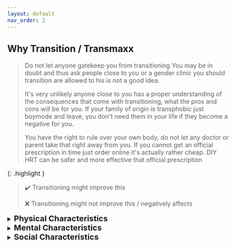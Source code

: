 ```yaml
---
layout: default
nav_order: 2
---
```


## Why Transition / Transmaxx

> Do not let anyone gatekeep you from transitioning
You may be in doubt and thus ask people close to you or a gender clinic you should transition are 
allowed to his is not a good idea.
>
> It's very unlikely anyone close to you has a proper understanding of the consequences that come with 
transitioning, what the pros and cons will be for you. If your family of origin is transphobic just 
boymode and leave, you don't need them in your life if they become a negative for you.
>
> You have the right to rule over your own body, do not let any doctor or parent take that right away from
you. If you cannot get an official prescription in time just order online it's actually rather cheap. DIY
HRT can be safer and more effective that official prescription

{: .highlight }
> :heavy_check_mark: Transitioning might improve this
>
> :x: Transitioning might not improve this / negatively affects

<details>
<summary><b><font size="+1">Physical Characteristics</font></b></summary>

|Reason|
|---|
{% for reason in site.data.physical %}
  | :heavy_check_mark: {{ reason.positive }} |
  | :x: {{ reason.negative }} |
{% endfor %}
</details>


<details>
<summary><b><font size="+1">Mental Characteristics</font></b></summary>
Gender Dysphoria
Demeanor Preferences
Lowered / Eliminated compulsion
Past Trauma
</details>

<details>
<summary><b><font size="+1">Social Characteristics</font></b></summary>
Attention
Broader Social Support
Family
Friends
Job
Residence area
Equal Access to programs and spaces
Finding a partner that matches your needs
</details>

